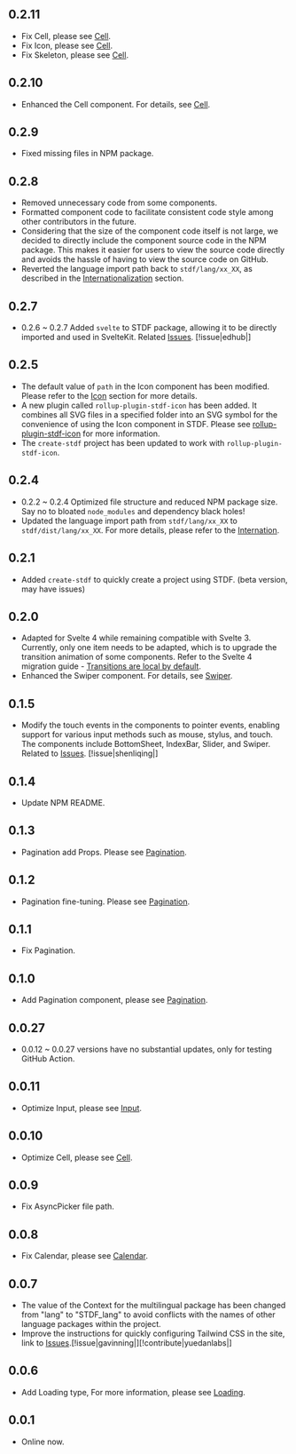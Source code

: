 ## 0.2.11

- Fix Cell, please see [Cell](https://stdf.design/#/components?nav=cell&tab=4).
- Fix Icon, please see [Cell](https://stdf.design/#/components?nav=icon&tab=4).
- Fix Skeleton, please see [Cell](https://stdf.design/#/components?nav=skeleton&tab=4).

## 0.2.10

- Enhanced the Cell component. For details, see [Cell](https://stdf.design/#/components?nav=cell&tab=4).

## 0.2.9

- Fixed missing files in NPM package.

## 0.2.8

- Removed unnecessary code from some components.
- Formatted component code to facilitate consistent code style among other contributors in the future.
- Considering that the size of the component code itself is not large, we decided to directly include the component source code in the NPM package. This makes it easier for users to view the source code directly and avoids the hassle of having to view the source code on GitHub.
- Reverted the language import path back to `stdf/lang/xx_XX`, as described in the [Internationalization](https://stdf.design/#/guide?nav=internation) section.

## 0.2.7

- 0.2.6 ~ 0.2.7 Added `svelte` to STDF package, allowing it to be directly imported and used in SvelteKit. Related [Issues](https://github.com/dufu1991/stdf/issues/9). [!issue|edhub|]

## 0.2.5

- The default value of `path` in the Icon component has been modified. Please refer to the [Icon](https://stdf.design/#/components?nav=icon&tab=4) section for more details.
- A new plugin called `rollup-plugin-stdf-icon` has been added. It combines all SVG files in a specified folder into an SVG symbol for the convenience of using the Icon component in STDF. Please see [rollup-plugin-stdf-icon](https://www.npmjs.com/package/rollup-plugin-stdf-icon) for more information.
- The `create-stdf` project has been updated to work with `rollup-plugin-stdf-icon`.

## 0.2.4

- 0.2.2 ~ 0.2.4 Optimized file structure and reduced NPM package size. Say no to bloated `node_modules` and dependency black holes!
- Updated the language import path from `stdf/lang/xx_XX` to `stdf/dist/lang/xx_XX`. For more details, please refer to the [Internation](https://stdf.design/#/guide?nav=internation).

## 0.2.1

- Added `create-stdf` to quickly create a project using STDF. (beta version, may have issues)

## 0.2.0

- Adapted for Svelte 4 while remaining compatible with Svelte 3. Currently, only one item needs to be adapted, which is to upgrade the transition animation of some components. Refer to the Svelte 4 migration guide - [Transitions are local by default](https://svelte.dev/docs/v4-migration-guide#transitions-are-local-by-default).
- Enhanced the Swiper component. For details, see [Swiper](https://stdf.design/#/components?nav=swiper&tab=4).

## 0.1.5

- Modify the touch events in the components to pointer events, enabling support for various input methods such as mouse, stylus, and touch. The components include BottomSheet, IndexBar, Slider, and Swiper. Related to [Issues](https://github.com/dufu1991/stdf/issues/5). [!issue|shenliqing|]

## 0.1.4

- Update NPM README.

## 0.1.3

- Pagination add Props. Please see [Pagination](https://stdf.design/#/components?nav=pagination&tab=4).

## 0.1.2

- Pagination fine-tuning. Please see [Pagination](https://stdf.design/#/components?nav=pagination&tab=4).

## 0.1.1

- Fix Pagination.

## 0.1.0

- Add Pagination component, please see [Pagination](https://stdf.design/#/components?nav=pagination&tab=0).

## 0.0.27

- 0.0.12 ~ 0.0.27 versions have no substantial updates, only for testing GitHub Action.

## 0.0.11

- Optimize Input, please see [Input](https://stdf.design/#/components?nav=input&tab=4).

## 0.0.10

- Optimize Cell, please see [Cell](https://stdf.design/#/components?nav=cell&tab=4).

## 0.0.9

- Fix AsyncPicker file path.

## 0.0.8

- Fix Calendar, please see [Calendar](https://stdf.design/#/components?nav=calendar&tab=4).

## 0.0.7

- The value of the Context for the multilingual package has been changed from "lang" to "STDF_lang" to avoid conflicts with the names of other language packages within the project.
- Improve the instructions for quickly configuring Tailwind CSS in the site, link to [Issues](https://github.com/dufu1991/stdf/issues/1).[!issue|gavinning|][!contribute|yuedanlabs|]

## 0.0.6

- Add Loading type, For more information, please see [Loading](https://stdf.design/#/components?nav=loading&tab=4).

## 0.0.1

- Online now.
